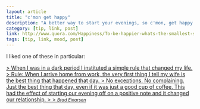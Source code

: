 ```yaml
---
layout: article
title: "c'mon get happy"
description: "A better way to start your evenings, so c'mon, get happy."
category: [tip, link, post]
link: http://www.quora.com/Happiness/To-be-happier-whats-the-smallest-simplest-thing-an-average-person-could-do
tags: [tip, link, mood, post]
---
```


I liked one of these in particular: 

<a href="http://www.quora.com/Happiness/To-be-happier-whats-the-smallest-simplest-thing-an-average-person-could-do">
> When I was in a dark period I instituted a simple rule that changed my life. 
> Rule: When I arrive home from work, the very first thing I tell my wife is the best thing that happened that day. 
> No exceptions. No complaining. Just the best thing that day, even if it was just a good cup of coffee. This had the effect of starting our evening off on a positive note and it changed our relationship.
>
> <small><cite>Brad Einarsen</cite></small></a>
